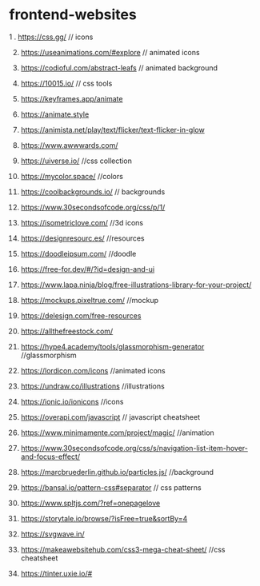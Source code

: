 # frontend-websites

1 . https://css.gg/   // icons

2. https://useanimations.com/#explore      // animated icons

3. https://codioful.com/abstract-leafs    // animated background

4. https://10015.io/    // css tools

5. https://keyframes.app/animate

6. https://animate.style

7. https://animista.net/play/text/flicker/text-flicker-in-glow

8. https://www.awwwards.com/

9. https://uiverse.io/  //css collection

10. https://mycolor.space/   //colors

11.  https://coolbackgrounds.io/    // backgrounds

12.  https://www.30secondsofcode.org/css/p/1/

13.  https://isometriclove.com/   //3d icons

14.  https://designresourc.es/  //resources

15.  https://doodleipsum.com/   //doodle

16.   https://free-for.dev/#/?id=design-and-ui

17.   https://www.lapa.ninja/blog/free-illustrations-library-for-your-project/

18.   https://mockups.pixeltrue.com/   //mockup

19.   https://delesign.com/free-resources

20.   https://allthefreestock.com/

21.   https://hype4.academy/tools/glassmorphism-generator   //glassmorphism

22.   https://lordicon.com/icons   //animated icons

23.   https://undraw.co/illustrations  //illustrations

24.   https://ionic.io/ionicons    //icons

25.   https://overapi.com/javascript   // javascript cheatsheet

26.   https://www.minimamente.com/project/magic/   //animation

27.   https://www.30secondsofcode.org/css/s/navigation-list-item-hover-and-focus-effect/

28.   https://marcbruederlin.github.io/particles.js/    //background

29.   https://bansal.io/pattern-css#separator   // css patterns

30.   https://www.spltjs.com/?ref=onepagelove

31.   https://storytale.io/browse/?isFree=true&sortBy=4

32.   https://svgwave.in/

33.   https://makeawebsitehub.com/css3-mega-cheat-sheet/   //css cheatsheet

34.   https://tinter.uxie.io/#    



